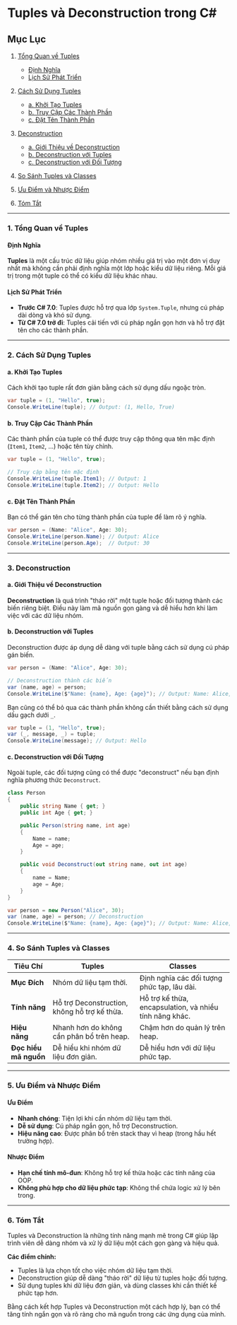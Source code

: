 # Tuples và Deconstruction trong C#

## Mục Lục

1. [Tổng Quan về Tuples](#1-tổng-quan-về-tuples)

   - [Định Nghĩa](#định-nghĩa)
   - [Lịch Sử Phát Triển](#lịch-sử-phát-triển)

2. [Cách Sử Dụng Tuples](#2-cách-sử-dụng-tuples)

   - [a. Khởi Tạo Tuples](#a-khởi-tạo-tuples)
   - [b. Truy Cập Các Thành Phần](#b-truy-cập-các-thành-phần)
   - [c. Đặt Tên Thành Phần](#c-đặt-tên-thành-phần)

3. [Deconstruction](#3-deconstruction)

   - [a. Giới Thiệu về Deconstruction](#a-giới-thiệu-về-deconstruction)
   - [b. Deconstruction với Tuples](#b-deconstruction-với-tuples)
   - [c. Deconstruction với Đối Tượng](#c-deconstruction-với-đối-tượng)

4. [So Sánh Tuples và Classes](#4-so-sánh-tuples-và-classes)

5. [Ưu Điểm và Nhược Điểm](#5-ưu-điểm-và-nhược-điểm)

6. [Tóm Tắt](#6-tóm-tắt)

---

### 1. Tổng Quan về Tuples

#### Định Nghĩa

**Tuples** là một cấu trúc dữ liệu giúp nhóm nhiều giá trị vào một đơn vị duy nhất mà không cần phải định nghĩa một lớp hoặc kiểu dữ liệu riêng. Mỗi giá trị trong một tuple có thể có kiểu dữ liệu khác nhau.

#### Lịch Sử Phát Triển

- **Trước C# 7.0**: Tuples được hỗ trợ qua lớp `System.Tuple`, nhưng cú pháp dài dòng và khó sử dụng.
- **Từ C# 7.0 trở đi**: Tuples cải tiến với cú pháp ngắn gọn hơn và hỗ trợ đặt tên cho các thành phần.

---

### 2. Cách Sử Dụng Tuples

#### a. Khởi Tạo Tuples

Cách khởi tạo tuple rất đơn giản bằng cách sử dụng dấu ngoặc tròn.

```csharp
var tuple = (1, "Hello", true);
Console.WriteLine(tuple); // Output: (1, Hello, True)
```

#### b. Truy Cập Các Thành Phần

Các thành phần của tuple có thể được truy cập thông qua tên mặc định (`Item1`, `Item2`, ...) hoặc tên tùy chỉnh.

```csharp
var tuple = (1, "Hello", true);

// Truy cập bằng tên mặc định
Console.WriteLine(tuple.Item1); // Output: 1
Console.WriteLine(tuple.Item2); // Output: Hello
```

#### c. Đặt Tên Thành Phần

Bạn có thể gán tên cho từng thành phần của tuple để làm rõ ý nghĩa.

```csharp
var person = (Name: "Alice", Age: 30);
Console.WriteLine(person.Name); // Output: Alice
Console.WriteLine(person.Age);  // Output: 30
```

---

### 3. Deconstruction

#### a. Giới Thiệu về Deconstruction

**Deconstruction** là quá trình "tháo rời" một tuple hoặc đối tượng thành các biến riêng biệt. Điều này làm mã nguồn gọn gàng và dễ hiểu hơn khi làm việc với các dữ liệu nhóm.

#### b. Deconstruction với Tuples

Deconstruction được áp dụng dễ dàng với tuple bằng cách sử dụng cú pháp gán biến.

```csharp
var person = (Name: "Alice", Age: 30);

// Deconstruction thành các biến
var (name, age) = person;
Console.WriteLine($"Name: {name}, Age: {age}"); // Output: Name: Alice, Age: 30
```

Bạn cũng có thể bỏ qua các thành phần không cần thiết bằng cách sử dụng dấu gạch dưới `_`.

```csharp
var tuple = (1, "Hello", true);
var (_, message, _) = tuple;
Console.WriteLine(message); // Output: Hello
```

#### c. Deconstruction với Đối Tượng

Ngoài tuple, các đối tượng cũng có thể được "deconstruct" nếu bạn định nghĩa phương thức `Deconstruct`.

```csharp
class Person
{
    public string Name { get; }
    public int Age { get; }

    public Person(string name, int age)
    {
        Name = name;
        Age = age;
    }

    public void Deconstruct(out string name, out int age)
    {
        name = Name;
        age = Age;
    }
}

var person = new Person("Alice", 30);
var (name, age) = person; // Deconstruction
Console.WriteLine($"Name: {name}, Age: {age}"); // Output: Name: Alice, Age: 30
```

---

### 4. So Sánh Tuples và Classes

| **Tiêu Chí**          | **Tuples**                                         | **Classes**                                |
|------------------------|---------------------------------------------------|-------------------------------------------|
| **Mục Đích**          | Nhóm dữ liệu tạm thời.                            | Định nghĩa các đối tượng phức tạp, lâu dài. |
| **Tính năng**         | Hỗ trợ Deconstruction, không hỗ trợ kế thừa.      | Hỗ trợ kế thừa, encapsulation, và nhiều tính năng khác. |
| **Hiệu năng**         | Nhanh hơn do không cần phân bổ trên heap.          | Chậm hơn do quản lý trên heap.            |
| **Đọc hiểu mã nguồn** | Dễ hiểu khi nhóm dữ liệu đơn giản.                 | Dễ hiểu hơn với dữ liệu phức tạp.         |

---

### 5. Ưu Điểm và Nhược Điểm

#### Ưu Điểm

- **Nhanh chóng**: Tiện lợi khi cần nhóm dữ liệu tạm thời.
- **Dễ sử dụng**: Cú pháp ngắn gọn, hỗ trợ Deconstruction.
- **Hiệu năng cao**: Được phân bổ trên stack thay vì heap (trong hầu hết trường hợp).

#### Nhược Điểm

- **Hạn chế tính mô-đun**: Không hỗ trợ kế thừa hoặc các tính năng của OOP.
- **Không phù hợp cho dữ liệu phức tạp**: Không thể chứa logic xử lý bên trong.

---

### 6. Tóm Tắt

Tuples và Deconstruction là những tính năng mạnh mẽ trong C# giúp lập trình viên dễ dàng nhóm và xử lý dữ liệu một cách gọn gàng và hiệu quả. 

**Các điểm chính:**

- Tuples là lựa chọn tốt cho việc nhóm dữ liệu tạm thời.
- Deconstruction giúp dễ dàng "tháo rời" dữ liệu từ tuples hoặc đối tượng.
- Sử dụng tuples khi dữ liệu đơn giản, và dùng classes khi cần thiết kế phức tạp hơn.

Bằng cách kết hợp Tuples và Deconstruction một cách hợp lý, bạn có thể tăng tính ngắn gọn và rõ ràng cho mã nguồn trong các ứng dụng của mình.